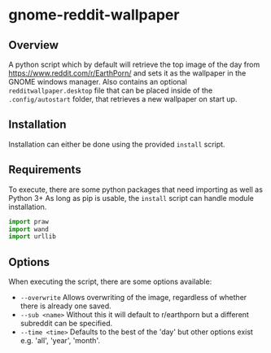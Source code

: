 # gnome-reddit-wallpaper

## Overview

A python script which by default will retrieve the top image of the day from https://www.reddit.com/r/EarthPorn/ and sets it as the wallpaper in the GNOME windows manager. Also contains an optional `redditwallpaper.desktop` file that can be placed inside of the `.config/autostart` folder, that retrieves a new wallpaper on start up.

## Installation

Installation can either be done using the provided `install` script.

## Requirements

To execute, there are some python packages that need importing as well as Python 3+
As long as pip is usable, the `install` script can handle module installation.

``` Python
import praw
import wand
import urllib
```

## Options

When executing the script, there are some options available:

* `--overwrite` Allows overwriting of the image, regardless of whether there is already one saved.
* `--sub <name>` Without this it will default to r/earthporn but a different subreddit can be specified.
* `--time <time>` Defaults to the best of the 'day' but other options exist e.g. 'all', 'year', 'month'.